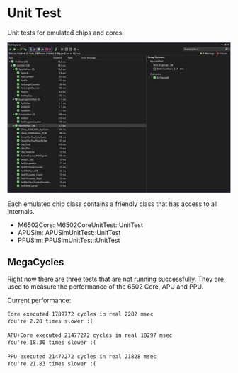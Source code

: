 # Unit Test

Unit tests for emulated chips and cores.

![UnitTest](/UserManual/imgstore/UnitTest.jpg)

Each emulated chip class contains a friendly class that has access to all internals.

- M6502Core: M6502CoreUnitTest::UnitTest
- APUSim: APUSimUnitTest::UnitTest
- PPUSim: PPUSimUnitTest::UnitTest

## MegaCycles

Right now there are three tests that are not running successfully. They are used to measure the performance of the 6502 Core, APU and PPU.

Current performance:

```
Core executed 1789772 cycles in real 2282 msec
You're 2.28 times slower :(

APU+Core executed 21477272 cycles in real 18297 msec
You're 18.30 times slower :(

PPU executed 21477272 cycles in real 21828 msec
You're 21.83 times slower :(
```
